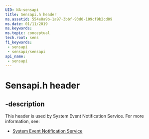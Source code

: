 ```yaml
---
UID: NA:sensapi
title: Sensapi.h header
ms.assetid: 554e8a9b-1a97-3bbf-93d0-109cf9b2cd09
ms.date: 01/11/2019
ms.keywords: 
ms.topic: conceptual
tech.root: sens
f1_keywords:
 - sensapi
 - sensapi/sensapi
api_name:
 - sensapi
---
```


# Sensapi.h header


## -description

This header is used by System Event Notification Service. For more information, see:

- [System Event Notification Service](../_sens/index.md)

